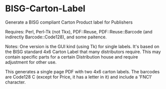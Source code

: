 # BISG-Carton-Label
Generate a BISG compliant Carton Product label for Publishers

Requires: 
 Perl, Perl-Tk (not Tkx), PDF::Reuse, PDF::Reuse::Barcode (and indirectly Barcode::Code128), and some paitence.
 
Notes:
 One version is the GUI kind (using Tk) for single labels.  It's based on the BISG standard 4x6 Carton Label that many distributors require.  This may contain specific parts for a certain Distribution house and require adjustment for other use.
 
This generates a single page PDF with two 4x6 carton labels.  The barcodes are Code128 C (except for Price, it has a letter in it) and include a 'FNC1' character.
